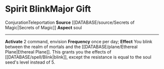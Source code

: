 ﻿---
element: null
id: '83'
item_category: Relics
name: Spirit Blink
prerequisite: null
rarity: Common
rus_type_level: null
school: Conjuration
source: '[[DATABASE/source/Secrets of Magic|Secrets of Magic]]'
trait:
- '[[DATABASE/trait/Conjuration|Conjuration]]'
- '[[DATABASE/trait/Teleportation|Teleportation]]'
type: Relic Major Gift

---
# Spirit Blink<span class="item-type">Major Gift</span>

<span class="item-trait">Conjuration</span><span class="item-trait">Teleportation</span>
**Source** [[DATABASE/source/Secrets of Magic|Secrets of Magic]] 
**Aspect** soul

---
**Activate** <span class="action-icon">2</span> command, envision **Frequency** once per day; **Effect** You blink between the realm of mortals and the [[DATABASE/plane/Ethereal Plane|Ethereal Plane]]. This grants you the effects of [[DATABASE/spell/Blink|blink]], except the resistance is equal to the soul seed's level instead of 5.